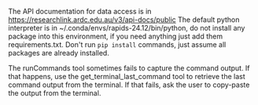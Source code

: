 The API documentation for data access is in https://researchlink.ardc.edu.au/v3/api-docs/public
The default python interpreter is in ~/.conda/envs/rapids-24.12/bin/python, do not install any package into this environment, if you need anything just add them requirements.txt. Don't run `pip install` commands, just assume all packages are already installed. 

The runCommands tool sometimes fails to capture the command output. If that happens, use the get_terminal_last_command tool to retrieve the last
command output from the terminal. If that fails, ask the user to copy-paste the output from the terminal.
